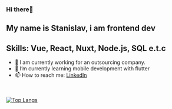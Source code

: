 ### Hi there👋
## My name is Stanislav, i am frontend dev

## Skills: Vue, React, Nuxt, Node.js, SQL e.t.c

- 🔭 I am currently working for an outsourcing company.
- 🌱 I’m currently learning mobile development with flutter
- 📫 How to reach me: [LinkedIn](https://www.linkedin.com/in/stanislav-shevchenko-0711b918b/)
<br/>

[![Top Langs](https://github-readme-stats.vercel.app/api/top-langs/?username=makidzusi)](https://github.com/anuraghazra/github-readme-stats)

